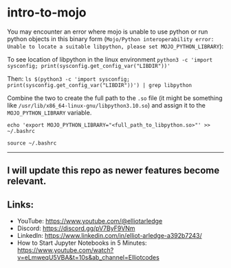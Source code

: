 # intro-to-mojo

You may encounter an error where mojo is unable to use python or run python objects in this binary form (`Mojo/Python interoperability error: Unable to locate a suitable libpython, please set MOJO_PYTHON_LIBRARY`):

To see location of libpython in the linux environment `python3 -c 'import sysconfig; print(sysconfig.get_config_var("LIBDIR"))'`

Then: `ls $(python3 -c 'import sysconfig; print(sysconfig.get_config_var("LIBDIR"))') | grep libpython`

Combine the two to create the full path to the `.so` file (it might be something like `/usr/lib/x86_64-linux-gnu/libpython3.10.so`) and assign it to the `MOJO_PYTHON_LIBRARY` variable.

```
echo 'export MOJO_PYTHON_LIBRARY="<full_path_to_libpython.so>"' >> ~/.bashrc

source ~/.bashrc
```
---
I will update this repo as newer features become relevant.
---

## Links:
- YouTube: https://www.youtube.com/@elliotarledge
- Discord: https://discord.gg/pV7ByF9VNm
- LinkedIn: https://www.linkedin.com/in/elliot-arledge-a392b7243/
- How to Start Jupyter Notebooks in 5 Minutes: https://www.youtube.com/watch?v=eLmweqU5VBA&t=10s&ab_channel=Elliotcodes
